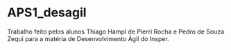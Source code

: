 # APS1_desagil
Trabalho feito pelos alunos Thiago Hampl de Pierri Rocha e Pedro de Souza Zequi para a matéria de Desenvolvimento Ágil do Insper.
